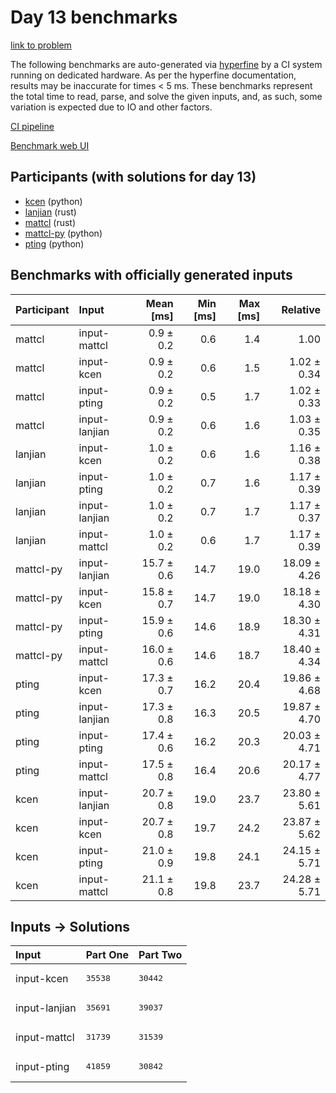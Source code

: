 # Day 13 benchmarks

[link to problem](https://adventofcode.com/2023/day/13)

The following benchmarks are auto-generated via
[hyperfine](https://github.com/sharkdp/hyperfine) by a CI system running on
dedicated hardware. As per the hyperfine documentation, results may be
inaccurate for times < 5 ms. These benchmarks represent the total time to read,
parse, and solve the given inputs, and, as such, some variation is expected due
to IO and other factors.

[CI pipeline](http://ci.papercode.net:8080/teams/main/pipelines/aoc2023)

[Benchmark web UI](https://aoc.ancalagon.black)


## Participants (with solutions for day 13)

- [kcen](https://github.com/kcen/aoc2023) (python)
- [lanjian](https://github.com/lanjian/aoc-2023) (rust)
- [mattcl](https://github.com/mattcl/aoc2023) (rust)
- [mattcl-py](https://github.com/mattcl/aoc2023-py) (python)
- [pting](https://github.com/pting/aoc2023) (python)


## Benchmarks with officially generated inputs

| Participant | Input | Mean [ms] | Min [ms] | Max [ms] | Relative |
|:---|:---|---:|---:|---:|---:|
| mattcl | input-mattcl | 0.9 ± 0.2 | 0.6 | 1.4 | 1.00 |
| mattcl | input-kcen | 0.9 ± 0.2 | 0.6 | 1.5 | 1.02 ± 0.34 |
| mattcl | input-pting | 0.9 ± 0.2 | 0.5 | 1.7 | 1.02 ± 0.33 |
| mattcl | input-lanjian | 0.9 ± 0.2 | 0.6 | 1.6 | 1.03 ± 0.35 |
| lanjian | input-kcen | 1.0 ± 0.2 | 0.6 | 1.6 | 1.16 ± 0.38 |
| lanjian | input-pting | 1.0 ± 0.2 | 0.7 | 1.6 | 1.17 ± 0.39 |
| lanjian | input-lanjian | 1.0 ± 0.2 | 0.7 | 1.7 | 1.17 ± 0.37 |
| lanjian | input-mattcl | 1.0 ± 0.2 | 0.6 | 1.7 | 1.17 ± 0.39 |
| mattcl-py | input-lanjian | 15.7 ± 0.6 | 14.7 | 19.0 | 18.09 ± 4.26 |
| mattcl-py | input-kcen | 15.8 ± 0.7 | 14.7 | 19.0 | 18.18 ± 4.30 |
| mattcl-py | input-pting | 15.9 ± 0.6 | 14.6 | 18.9 | 18.30 ± 4.31 |
| mattcl-py | input-mattcl | 16.0 ± 0.6 | 14.6 | 18.7 | 18.40 ± 4.34 |
| pting | input-kcen | 17.3 ± 0.7 | 16.2 | 20.4 | 19.86 ± 4.68 |
| pting | input-lanjian | 17.3 ± 0.8 | 16.3 | 20.5 | 19.87 ± 4.70 |
| pting | input-pting | 17.4 ± 0.6 | 16.2 | 20.3 | 20.03 ± 4.71 |
| pting | input-mattcl | 17.5 ± 0.8 | 16.4 | 20.6 | 20.17 ± 4.77 |
| kcen | input-lanjian | 20.7 ± 0.8 | 19.0 | 23.7 | 23.80 ± 5.61 |
| kcen | input-kcen | 20.7 ± 0.8 | 19.7 | 24.2 | 23.87 ± 5.62 |
| kcen | input-pting | 21.0 ± 0.9 | 19.8 | 24.1 | 24.15 ± 5.71 |
| kcen | input-mattcl | 21.1 ± 0.8 | 19.8 | 23.7 | 24.28 ± 5.71 |


## Inputs -> Solutions

| Input | Part One | Part Two |
|:---|:---|:---|
|input-kcen|<pre>35538</pre>|<pre>30442</pre>|
|input-lanjian|<pre>35691</pre>|<pre>39037</pre>|
|input-mattcl|<pre>31739</pre>|<pre>31539</pre>|
|input-pting|<pre>41859</pre>|<pre>30842</pre>|